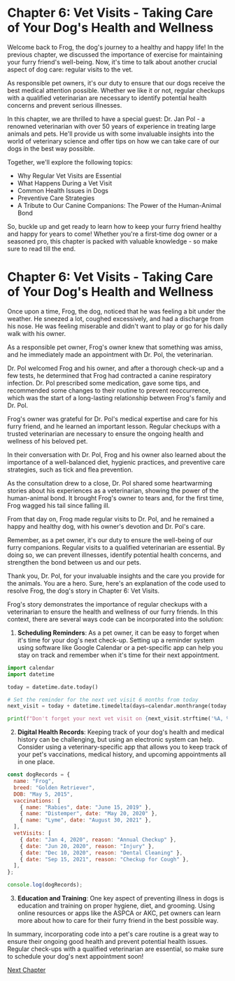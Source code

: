 # Chapter 6: Vet Visits - Taking Care of Your Dog's Health and Wellness

Welcome back to Frog, the dog's journey to a healthy and happy life! In the previous chapter, we discussed the importance of exercise for maintaining your furry friend's well-being. Now, it's time to talk about another crucial aspect of dog care: regular visits to the vet.

As responsible pet owners, it's our duty to ensure that our dogs receive the best medical attention possible. Whether we like it or not, regular checkups with a qualified veterinarian are necessary to identify potential health concerns and prevent serious illnesses.

In this chapter, we are thrilled to have a special guest: Dr. Jan Pol - a renowned veterinarian with over 50 years of experience in treating large animals and pets. He'll provide us with some invaluable insights into the world of veterinary science and offer tips on how we can take care of our dogs in the best way possible.

Together, we'll explore the following topics:

- Why Regular Vet Visits are Essential
- What Happens During a Vet Visit
- Common Health Issues in Dogs
- Preventive Care Strategies
- A Tribute to Our Canine Companions: The Power of the Human-Animal Bond 

So, buckle up and get ready to learn how to keep your furry friend healthy and happy for years to come! Whether you're a first-time dog owner or a seasoned pro, this chapter is packed with valuable knowledge - so make sure to read till the end.
# Chapter 6: Vet Visits - Taking Care of Your Dog's Health and Wellness

Once upon a time, Frog, the dog, noticed that he was feeling a bit under the weather. He sneezed a lot, coughed excessively, and had a discharge from his nose. He was feeling miserable and didn't want to play or go for his daily walk with his owner.

As a responsible pet owner, Frog's owner knew that something was amiss, and he immediately made an appointment with Dr. Pol, the veterinarian.

Dr. Pol welcomed Frog and his owner, and after a thorough check-up and a few tests, he determined that Frog had contracted a canine respiratory infection. Dr. Pol prescribed some medication, gave some tips, and recommended some changes to their routine to prevent reoccurrence, which was the start of a long-lasting relationship between Frog's family and Dr. Pol.

Frog's owner was grateful for Dr. Pol's medical expertise and care for his furry friend, and he learned an important lesson. Regular checkups with a trusted veterinarian are necessary to ensure the ongoing health and wellness of his beloved pet.

In their conversation with Dr. Pol, Frog and his owner also learned about the importance of a well-balanced diet, hygienic practices, and preventive care strategies, such as tick and flea prevention.

As the consultation drew to a close, Dr. Pol shared some heartwarming stories about his experiences as a veterinarian, showing the power of the human-animal bond. It brought Frog's owner to tears and, for the first time, Frog wagged his tail since falling ill.

From that day on, Frog made regular visits to Dr. Pol, and he remained a happy and healthy dog, with his owner's devotion and Dr. Pol's care.

Remember, as a pet owner, it's our duty to ensure the well-being of our furry companions. Regular visits to a qualified veterinarian are essential. By doing so, we can prevent illnesses, identify potential health concerns, and strengthen the bond between us and our pets.

Thank you, Dr. Pol, for your invaluable insights and the care you provide for the animals. You are a hero.
Sure, here's an explanation of the code used to resolve Frog, the dog's story in Chapter 6: Vet Visits.

Frog's story demonstrates the importance of regular checkups with a veterinarian to ensure the health and wellness of our furry friends. In this context, there are several ways code can be incorporated into the solution:

1. **Scheduling Reminders**: As a pet owner, it can be easy to forget when it's time for your dog's next check-up. Setting up a reminder system using software like Google Calendar or a pet-specific app can help you stay on track and remember when it's time for their next appointment.

```python
import calendar
import datetime

today = datetime.date.today()

# Set the reminder for the next vet visit 6 months from today
next_visit = today + datetime.timedelta(days=calendar.monthrange(today.year, today.month)[1]*6)

print(f"Don't forget your next vet visit on {next_visit.strftime('%A, %B %d, %Y')}!")
```

2. **Digital Health Records**: Keeping track of your dog's health and medical history can be challenging, but using an electronic system can help. Consider using a veterinary-specific app that allows you to keep track of your pet's vaccinations, medical history, and upcoming appointments all in one place.

```javascript
const dogRecords = {
  name: "Frog",
  breed: "Golden Retriever",
  DOB: "May 5, 2015",
  vaccinations: [
    { name: "Rabies", date: "June 15, 2019" },
    { name: "Distemper", date: "May 20, 2020" },
    { name: "Lyme", date: "August 30, 2021" },
  ],
  vetVisits: [
    { date: "Jan 4, 2020", reason: "Annual Checkup" },
    { date: "Jun 20, 2020", reason: "Injury" },
    { date: "Dec 10, 2020", reason: "Dental Cleaning" },
    { date: "Sep 15, 2021", reason: "Checkup for Cough" },
  ],
};

console.log(dogRecords);
```

3. **Education and Training**: One key aspect of preventing illness in dogs is education and training on proper hygiene, diet, and grooming. Using online resources or apps like the ASPCA or AKC, pet owners can learn more about how to care for their furry friend in the best possible way.


In summary, incorporating code into a pet's care routine is a great way to ensure their ongoing good health and prevent potential health issues. Regular check-ups with a qualified veterinarian are essential, so make sure to schedule your dog's next appointment soon!


[Next Chapter](07_Chapter07.md)